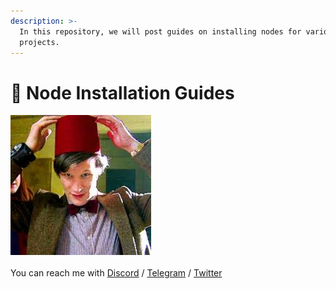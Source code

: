 ```yaml
---
description: >-
  In this repository, we will post guides on installing nodes for various
  projects.
---
```


# 🖖 Node Installation Guides

<img src=".gitbook/assets/haciyatmaz.jpg" alt="" data-size="original">\
\
You can reach me with [Discord](https://discord.com/users/401788522765484043) / [Telegram](https://t.me/haciyatmaz) / [Twitter](https://twitter.com/0xHaciyatmaz)
